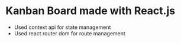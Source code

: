 # Kanban Board made with React.js

- Used context api for state management
- Used react router dom for route management
